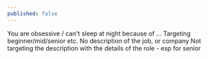 ```yaml
---
published: false
---
```

You are obsessive / can't sleep at night because of ...
Targeting beginner/mid/senior etc.
No description of the job, or company
Not targeting the description with the details of the role - esp for senior